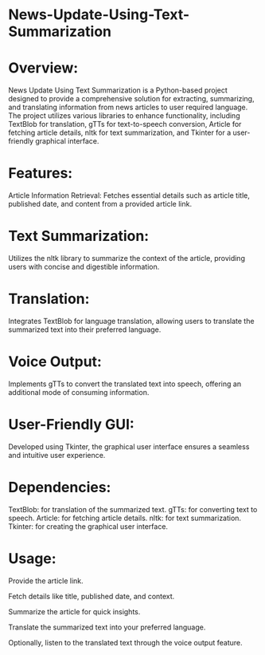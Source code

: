 # News-Update-Using-Text-Summarization

# Overview:
News Update Using Text Summarization is a Python-based project designed to provide a comprehensive solution for extracting, summarizing, and translating information from news articles to user required language. The project utilizes various libraries to enhance functionality, including TextBlob for translation, gTTs for text-to-speech conversion, Article for fetching article details, nltk for text summarization, and Tkinter for a user-friendly graphical interface.

# Features:
Article Information Retrieval:
Fetches essential details such as article title, published date, and content from a provided article link.

# Text Summarization:
Utilizes the nltk library to summarize the context of the article, providing users with concise and digestible information.

# Translation:
Integrates TextBlob for language translation, allowing users to translate the summarized text into their preferred language.

# Voice Output:
Implements gTTs to convert the translated text into speech, offering an additional mode of consuming information.

# User-Friendly GUI:
Developed using Tkinter, the graphical user interface ensures a seamless and intuitive user experience.

# Dependencies:
TextBlob: for translation of the summarized text.
gTTs: for converting text to speech.
Article: for fetching article details.
nltk: for text summarization.
Tkinter: for creating the graphical user interface.

# Usage:

Provide the article link.

Fetch details like title, published date, and context.

Summarize the article for quick insights.

Translate the summarized text into your preferred language.

Optionally, listen to the translated text through the voice output feature.









